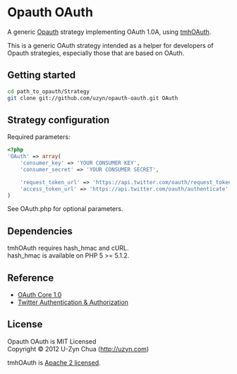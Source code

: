 Opauth OAuth
=============
A generic [Opauth][1] strategy implementing OAuth 1.0A, using [tmhOAuth](https://github.com/themattharris/tmhOAuth).

This is a generic OAuth strategy intended as a helper for developers of Opauth strategies, especially those that are based on OAuth.


Getting started
---------------
```bash
cd path_to_opauth/Strategy
git clone git://github.com/uzyn/opauth-oauth.git OAuth
```


Strategy configuration
----------------------

Required parameters:

```php
<?php
'OAuth' => array(
	'consumer_key' => 'YOUR CONSUMER KEY',
	'consumer_secret' => 'YOUR CONSUMER SECRET',

	'request_token_url' => 'https://api.twitter.com/oauth/request_token',
	'access_token_url' => 'https://api.twitter.com/oauth/authenticate'
)
```

See OAuth.php for optional parameters.

Dependencies
------------
tmhOAuth requires hash_hmac and cURL.  
hash_hmac is available on PHP 5 >= 5.1.2.

Reference
---------
 - [OAuth Core 1.0](http://oauth.net/core/1.0/)
 - [Twitter Authentication & Authorization](https://dev.twitter.com/docs/auth)

License
---------
Opauth OAuth is MIT Licensed  
Copyright © 2012 U-Zyn Chua (http://uzyn.com)

tmhOAuth is [Apache 2 licensed](https://github.com/themattharris/tmhOAuth/blob/master/LICENSE).

[1]: https://github.com/uzyn/opauth